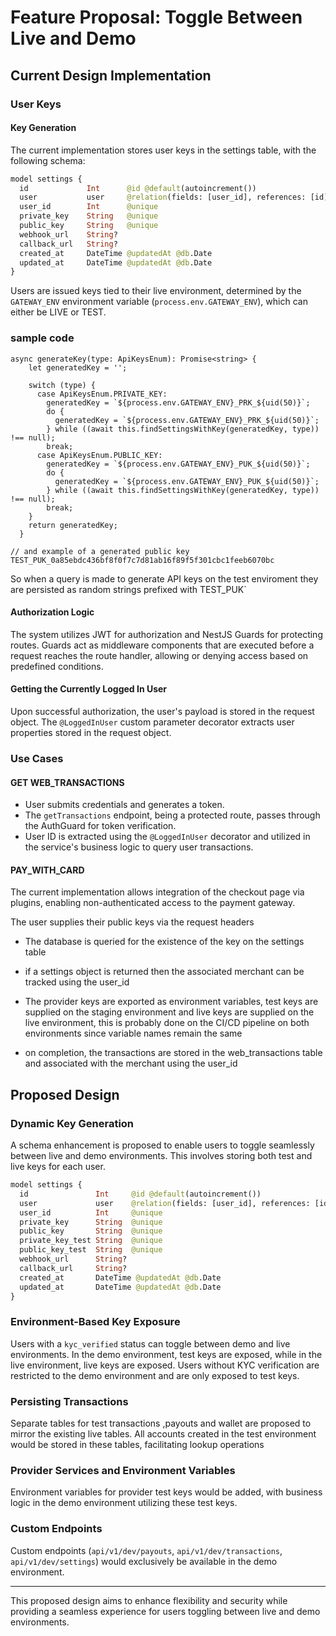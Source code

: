 
# Feature Proposal: Toggle Between Live and Demo

## Current Design Implementation

### User Keys

#### Key Generation

The current implementation stores user keys in the settings table, with the following schema:

```graphql
model settings {
  id             Int      @id @default(autoincrement())
  user           user     @relation(fields: [user_id], references: [id])
  user_id        Int      @unique
  private_key    String   @unique
  public_key     String   @unique
  webhook_url    String?
  callback_url   String?
  created_at     DateTime @updatedAt @db.Date
  updated_at     DateTime @updatedAt @db.Date
}
```

Users are issued keys tied to their live environment, determined by the `GATEWAY_ENV` environment variable (`process.env.GATEWAY_ENV`), which can either be LIVE or TEST.

### sample code 

```
async generateKey(type: ApiKeysEnum): Promise<string> {
    let generatedKey = '';

    switch (type) {
      case ApiKeysEnum.PRIVATE_KEY:
        generatedKey = `${process.env.GATEWAY_ENV}_PRK_${uid(50)}`;
        do {
          generatedKey = `${process.env.GATEWAY_ENV}_PRK_${uid(50)}`;
        } while ((await this.findSettingsWithKey(generatedKey, type)) !== null);
        break;
      case ApiKeysEnum.PUBLIC_KEY:
        generatedKey = `${process.env.GATEWAY_ENV}_PUK_${uid(50)}`;
        do {
          generatedKey = `${process.env.GATEWAY_ENV}_PUK_${uid(50)}`;
        } while ((await this.findSettingsWithKey(generatedKey, type)) !== null);
        break;
    }
    return generatedKey;
  }

// and example of a generated public key  TEST_PUK_0a85ebdc436bf8f0f7c7d81ab16f89f5f301cbc1feeb6070bc
```
So when a query is made to generate API keys on the test enviroment they are persisted as random strings prefixed with  TEST_PUK`



#### Authorization Logic

The system utilizes JWT for authorization and NestJS Guards for protecting routes. Guards act as middleware components that are executed before a request reaches the route handler, allowing or denying access based on predefined conditions.

#### Getting the Currently Logged In User

Upon successful authorization, the user's payload is stored in the request object. The `@LoggedInUser` custom parameter decorator extracts user properties stored in the request object.

### Use Cases

#### GET WEB_TRANSACTIONS

- User submits credentials and generates a token.
- The `getTransactions` endpoint, being a protected route, passes through the AuthGuard for token verification.
- User ID is extracted using the `@LoggedInUser` decorator and utilized in the service's business logic to query user transactions.

#### PAY_WITH_CARD

The current implementation allows integration of the checkout page via plugins, enabling non-authenticated access to the payment gateway.

 The user supplies their public keys via the request headers 

-  The database is queried for the existence of the key on the settings table

-  if a settings object is returned then the associated merchant can be tracked using the user_id 

-  The provider keys are exported as environment variables, test keys are supplied on the staging environment and live keys are supplied on
   the live environment, this is probably done on the CI/CD pipeline on both environments since variable names remain the same 

-  on completion, the transactions are stored in the web_transactions table and associated with the merchant using the user_id 



## Proposed Design

### Dynamic Key Generation

A schema enhancement is proposed to enable users to toggle seamlessly between live and demo environments. This involves storing both test and live keys for each user.

```graphql
model settings {
  id               Int     @id @default(autoincrement())
  user             user    @relation(fields: [user_id], references: [id])
  user_id          Int     @unique
  private_key      String  @unique
  public_key       String  @unique
  private_key_test String  @unique 
  public_key_test  String  @unique
  webhook_url      String?
  callback_url     String?
  created_at       DateTime @updatedAt @db.Date
  updated_at       DateTime @updatedAt @db.Date
}
```

### Environment-Based Key Exposure

Users with a `kyc_verified` status can toggle between demo and live environments. In the demo environment, test keys are exposed, while in the live environment, live keys are exposed. Users without KYC verification are restricted to the demo environment and are only exposed to test keys.

### Persisting Transactions

Separate tables for test transactions ,payouts and wallet are proposed to mirror the existing live tables. All accounts created in the test environment would be stored in these tables, facilitating lookup operations

### Provider Services and Environment Variables

Environment variables for provider test keys would be added, with business logic in the demo environment utilizing these test keys.

### Custom Endpoints

Custom endpoints (`api/v1/dev/payouts`, `api/v1/dev/transactions`, `api/v1/dev/settings`) would exclusively be available in the demo environment.

---

This proposed design aims to enhance flexibility and security while providing a seamless experience for users toggling between live and demo environments.

